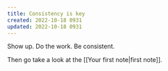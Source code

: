 ```yaml
---
title: Consistency is key
created: 2022-10-18 0931
updated: 2022-10-18 0931
---
```


Show up. Do the work. Be consistent.

Then go take a look at the [[Your first note|first note]].
